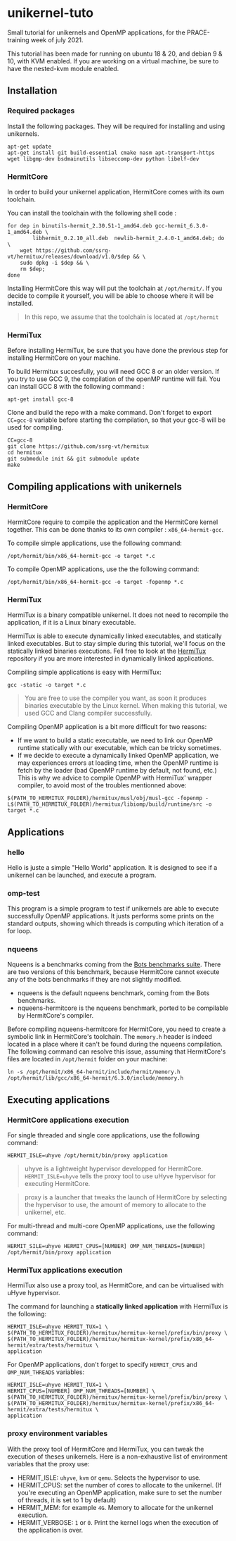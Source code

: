 # unikernel-tuto
Small tutorial for unikernels and OpenMP applications, for the PRACE-training week of july 2021.

This tutorial has been made for running on ubuntu 18 & 20, and debian 9 & 10, with KVM enabled.
If you are working on a virtual machine, be sure to have the nested-kvm module enabled.

## Installation

### Required packages

Install the following packages. They will be required for installing and using unikernels.

```
apt-get update
apt-get install git build-essential cmake nasm apt-transport-https wget libgmp-dev bsdmainutils libseccomp-dev python libelf-dev
```

### HermitCore

In order to build your unikernel application, HermitCore comes with its own toolchain.

You can install the toolchain with the following shell code :

```
for dep in binutils-hermit_2.30.51-1_amd64.deb gcc-hermit_6.3.0-1_amd64.deb \
        libhermit_0.2.10_all.deb  newlib-hermit_2.4.0-1_amd64.deb; do \
    wget https://github.com/ssrg-vt/hermitux/releases/download/v1.0/$dep && \
    sudo dpkg -i $dep && \
    rm $dep;
done
```

Installing HermitCore this way will put the toolchain at `/opt/hermit/`. If you decide to compile it yourself, you will be able to choose where it will be installed.

> In this repo, we assume that the toolchain is located at `/opt/hermit`

### HermiTux

Before installing HermiTux, be sure that you have done the previous step for installing HermitCore on your machine.

To build Hermitux succesfully, you will need GCC 8 or an older version. If you try to use GCC 9, the compilation of the openMP runtime will fail. You can install GCC 8 with the following command :

```
apt-get install gcc-8
```

Clone and build the repo with a make command. Don't forget to export `CC=gcc-8` variable before starting the compilation, so that your gcc-8 will be used for compiling.

```
CC=gcc-8
git clone https://github.com/ssrg-vt/hermitux
cd hermitux
git submodule init && git submodule update
make
```

## Compiling applications with unikernels

### HermitCore

HermitCore require to compile the application and the HermitCore kernel together. This can be done thanks to its own compiler : `x86_64-hermit-gcc`.

To compile simple applications, use the following command:
```
/opt/hermit/bin/x86_64-hermit-gcc -o target *.c
```

To compile OpenMP applications, use the the following command:
```
/opt/hermit/bin/x86_64-hermit-gcc -o target -fopenmp *.c
```

### HermiTux

HermiTux is a binary compatible unikernel. It does not need to recompile the application, if it is a Linux binary executable.

HermiTux is able to execute dynamically linked executables, and statically linked executables. But to stay simple during this tutorial, we'll focus on the statically linked binaries executions. Fell free to look at the [HermiTux](https://github.com/ssrg-vt/hermitux) repository if you are more interested in dynamically linked applications.

Compiling simple applications is easy with HermiTux:
```
gcc -static -o target *.c
```

> You are free to use the compiler you want, as soon it produces binaries executable by the Linux kernel. When making this tutorial, we used GCC and Clang compiler successfully.

Compiling OpenMP application is a bit more difficult for two reasons:
* If we want to build a static executable, we need to link our OpenMP runtime statically with our executable, which can be tricky sometimes.
* If we decide to execute a dynamically linked OpenMP application, we may experiences errors at loading time, when the OpenMP runtime is fetch by the loader (bad OpenMP runtime by default, not found, etc.)
This is why we advice to compile OpenMP with HermiTux' wrapper compiler, to avoid most of the troubles mentionned above:
```
$(PATH_TO_HERMITUX_FOLDER)/hermitux/musl/obj/musl-gcc -fopenmp -L$(PATH_TO_HERMITUX_FOLDER)/hermitux/libiomp/build/runtime/src -o target *.c
```

## Applications

### hello

Hello is juste a simple "Hello World" application. It is designed to see if a unikernel can be launched, and execute a program.

### omp-test

This program is a simple program to test if unikernels are able to execute successfully OpenMP applications. It justs performs some prints on the standard outputs, showing which threads is computing which iteration of a for loop.

### nqueens

Nqueens is a benchmarks coming from the [Bots benchmarks suite](https://github.com/bsc-pm/bots). There are two versions of this benchmark, because HermitCore cannot execute any of the bots benchmarks if they are not slightly modified.

* nqueens is the default nqueens benchmark, coming from the Bots benchmarks.
* nqueens-hermitcore is the nqueens benchmark, ported to be compilable by HermitCore's compiler.

Before compiling nqueens-hermitcore for HermitCore, you need to create a symbolic link in HermitCore's toolchain. The `memory.h` header is indeed located in a place where it can't be found during the nqueens compilation. The following command can resolve this issue, assuming that HermitCore's files are located in `/opt/hermit` folder on your machine:

```
ln -s /opt/hermit/x86_64-hermit/include/hermit/memory.h /opt/hermit/lib/gcc/x86_64-hermit/6.3.0/include/memory.h
```

## Executing applications

### HermitCore applications execution

For single threaded and single core applications, use the following command:

```
HERMIT_ISLE=uhyve /opt/hermit/bin/proxy application
```

> uhyve is a lightweight hypervisor developped for HermitCore. `HERMIT_ISLE=uhyve` tells the proxy tool to use uHyve hypervisor for executing HermitCore.

> proxy is a launcher that tweaks the launch of HermitCore by selecting the hypervisor to use, the amount of memory to allocate to the unikernel, etc.

For multi-thread and multi-core OpenMP applications, use the following command:

```
HERMIT_SILE=uhyve HERMIT_CPUS=[NUMBER] OMP_NUM_THREADS=[NUMBER] /opt/hermit/bin/proxy application
```


### HermiTux applications execution

HermiTux also use a proxy tool, as HermitCore, and can be virtualised with uHyve hypervisor.

The command for launching a **statically linked application** with HermiTux is the following:

```
HERMIT_ISLE=uhyve HERMIT_TUX=1 \
$(PATH_TO_HERMITUX_FOLDER)/hermitux/hermitux-kernel/prefix/bin/proxy \
$(PATH_TO_HERMITUX_FOLDER)/hermitux/hermitux-kernel/prefix/x86_64-hermit/extra/tests/hermitux \
application
```

For OpenMP applications, don't forget to specify `HERMIT_CPUS` and `OMP_NUM_THREADS` variables:
```
HERMIT_ISLE=uhyve HERMIT_TUX=1 \
HERMIT_CPUS=[NUMBER] OMP_NUM_THREADS=[NUMBER] \
$(PATH_TO_HERMITUX_FOLDER)/hermitux/hermitux-kernel/prefix/bin/proxy \
$(PATH_TO_HERMITUX_FOLDER)/hermitux/hermitux-kernel/prefix/x86_64-hermit/extra/tests/hermitux \
application
```

### proxy environment variables

With the proxy tool of HermitCore and HermiTux, you can tweak the execution of theses unikernels. Here is a non-exhaustive list of environment variables that the proxy use:

* HERMIT_ISLE: `uhyve`, `kvm` or `qemu`. Selects the hypervisor to use.
* HERMIT_CPUS: set the number of cores to allocate to the unikernel. (If you're executing an OpenMP application, make sure to set the number of threads, it is set to 1 by default)
* HERMIT_MEM: for example `4G`. Memory to allocate for the unikernel execution.
* HERMIT_VERBOSE: `1` or `0`. Print the kernel logs when the execution of the application is over.
